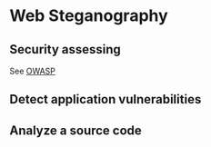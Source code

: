 # Web Steganography

## Security assessing

See [OWASP](../glossary.md/#owasp)

## Detect application vulnerabilities

## Analyze a source code
